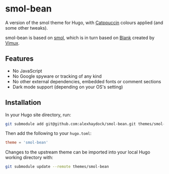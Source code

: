 # smol-bean

A version of the smol theme for Hugo, with [Catppuccin](https://catppuccin.com/) colours applied (and some other tweaks).

smol-bean is based on [smol](https://github.com/colorchestra/smol), which is in turn based on [Blank](https://github.com/Vimux/Blank) created by [Vimux](https://github.com/Vimux).

## Features

- No JavaScript
- No Google spyware or tracking of any kind
- No other external dependencies, embedded fonts or comment sections
- Dark mode support (depending on your OS's setting)

## Installation

In your Hugo site directory, run:

```sh
git submodule add git@github.com:alexhaydock/smol-bean.git themes/smol-bean
```

Then add the following to your `hugo.toml`:
```toml
theme = 'smol-bean'
```

Changes to the upstream theme can be imported into your local Hugo working directory with:
```sh
git submodule update --remote themes/smol-bean
```
